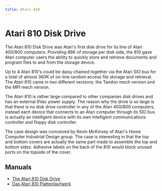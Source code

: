 ```yaml
---
title: Atari 810
---
```

# Atari 810 Disk Drive  
  
The Atari 810 Disk Drive was Atari's first disk drive for its line of Atari 400/800 computers.   Providing 88K of storage per disk side, the 810 gave Atari computer users the ability to quickly store and retrieve documents and program files to and from the storage device.  
  
Up to 4 Atari 810's could be daisy chained together via the Atari SIO bus for a total of almost 360K of on-line random access file storage and retrieval.   The Atari 810 came in two different versions; the Tandon mech version and the MPI mech version.  
  
The Atari 810 is rather large compared to other companies disk drives and has an external 9Vac power supply.   The reason why the drive is so large is that there is no disk drive controller in any of the Atari 400/800 computers, instead each device that connects to an Atari computer through its SIO bus is actually an intelligent device with its own intelligent communications controller and floppy disk controller.  
  
The case design was conceived by Kevin McKinsey of Atari's Home Computer Industrial Design group.    The case is interesting in that the top and bottom covers are actually the same part made to assemble the top and bottom sides.    Adhesive labels on the back of the 810 would block unused ports on the topside of the cover.  
  
## Manuals  
- [The Atari 810 Disk Drive](attachments/The_Atari_810_Disk_Drive.pdf)  
- [Das Atari 810 Plattenlaufwerk](attachments/Das_Atari_810_Plattenlaufwerk.pdf)  
